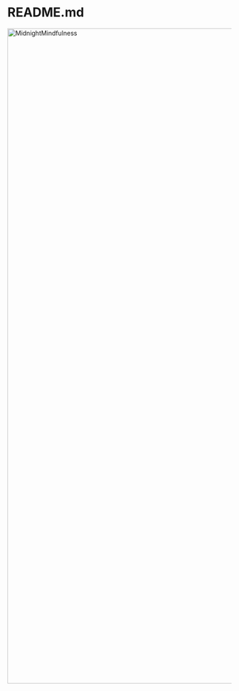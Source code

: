 # README.md

<img width="1470" alt="MidnightMindfulness" src="https://github.com/srinji5141/MidnightMindfulness.com/assets/105142919/34ba358b-72ab-4466-8a4f-23f6b8b3d161">
